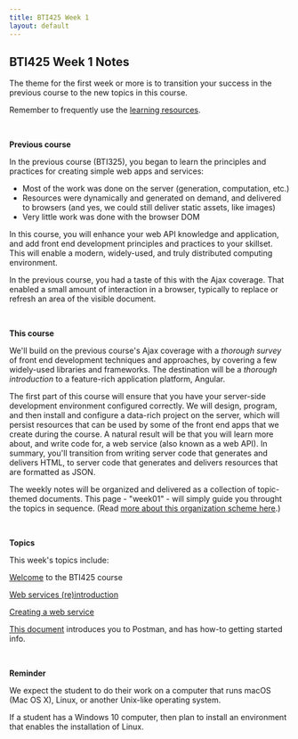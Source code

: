 ```yaml
---
title: BTI425 Week 1
layout: default
---
```


## BTI425 Week 1 Notes

The theme for the first week or more is to transition your success in the previous course to the new topics in this course.

Remember to frequently use the [learning resources](/resources).

<br>

**Previous course**

In the previous course (BTI325), you began to learn the principles and practices for creating simple web apps and services:
* Most of the work was done on the server (generation, computation, etc.)
* Resources were dynamically and generated on demand, and delivered to browsers (and yes, we could still deliver static assets, like images)
* Very little work was done with the browser DOM

In this course, you will enhance your web API knowledge and application, and add front end development principles and practices to your skillset. This will enable a modern, widely-used, and truly distributed computing environment. 

In the previous course, you had a taste of this with the Ajax coverage. That enabled a small amount of interaction in a browser, typically to replace or refresh an area of the visible document. 

<br>

**This course**

We'll build on the previous course's Ajax coverage with a *thorough survey* of front end development techniques and approaches, by covering a few widely-used libraries and frameworks. The destination will be a *thorough introduction* to a feature-rich application platform, Angular. 

The first part of this course will ensure that you have your server-side development environment configured correctly. We will design, program, and then install and configure a data-rich project on the server, which will persist resources that can be used by some of the front end apps that we create during the course. A natural result will be that you will learn more about, and write code for, a web service (also known as a web API). In summary, you'll transition from writing server code that generates and delivers HTML, to server code that generates and delivers resources that are formatted as JSON. 

The weekly notes will be organized and delivered as a collection of topic-themed documents. This page - "week01" - will simply guide you throught the topics in sequence. (Read [more about this organization scheme here](/notes/about).)

<br>

**Topics**

This week's topics include: 

[Welcome](/notes/welcome) to the BTI425 course

[Web services (re)introduction](/notes/intro-web-services)

[Creating a web service](/notes/web-api-v1)

[This document](/notes/postman-intro) introduces you to Postman, and has how-to getting started info.

<br>

**Reminder**

We expect the student to do their work on a computer that runs macOS (Mac OS X), Linux, or another Unix-like operating system. 

If a student has a Windows 10 computer, then plan to install an environment that enables the installation of Linux.

<br>
